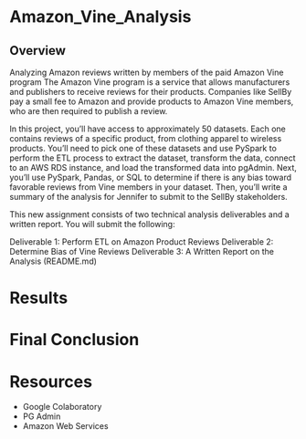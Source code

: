 # Amazon_Vine_Analysis

## Overview

Analyzing Amazon reviews written by members of the paid Amazon Vine program
The Amazon Vine program is a service that allows manufacturers and publishers to receive reviews for their products. Companies like SellBy pay a small fee to Amazon and provide products to Amazon Vine members, who are then required to publish a review.

In this project, you’ll have access to approximately 50 datasets. Each one contains reviews of a specific product, from clothing apparel to wireless products. You’ll need to pick one of these datasets and use PySpark to perform the ETL process to extract the dataset, transform the data, connect to an AWS RDS instance, and load the transformed data into pgAdmin. Next, you’ll use PySpark, Pandas, or SQL to determine if there is any bias toward favorable reviews from Vine members in your dataset. Then, you’ll write a summary of the analysis for Jennifer to submit to the SellBy stakeholders.

This new assignment consists of two technical analysis deliverables and a written report. You will submit the following:

Deliverable 1: Perform ETL on Amazon Product Reviews
Deliverable 2: Determine Bias of Vine Reviews
Deliverable 3: A Written Report on the Analysis (README.md)

# Results

# Final Conclusion 

# Resources 

* Google Colaboratory 
* PG Admin
* Amazon Web Services
